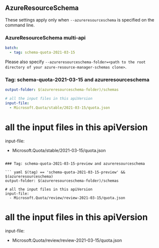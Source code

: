 ## AzureResourceSchema

These settings apply only when `--azureresourceschema` is specified on the command line.

### AzureResourceSchema multi-api

``` yaml $(azureresourceschema) && $(multiapi)
batch:
  - tag: schema-quota-2021-03-15 
```

Please also specify `--azureresourceschema-folder=<path to the root directory of your azure-resource-manager-schemas clone>`.

### Tag: schema-quota-2021-03-15 and azureresourceschema

``` yaml $(tag) == 'schema-quota-2021-03-15' && $(azureresourceschema)
output-folder: $(azureresourceschema-folder)/schemas

# all the input files in this apiVersion
input-file:
  - Microsoft.Quota/stable/2021-03-15/quota.json

```

# all the input files in this apiVersion
input-file:
  - Microsoft.Quota/stable/2021-03-15/quota.json
```

### Tag: schema-quota-2021-03-15-preview and azureresourceschema

``` yaml $(tag) == 'schema-quota-2021-03-15-preview' && $(azureresourceschema)
output-folder: $(azureresourceschema-folder)/schemas

# all the input files in this apiVersion
input-file:
  - Microsoft.Quota/review/review-2021-03-15/quota.json

```

# all the input files in this apiVersion
input-file:
  - Microsoft.Quota/review/review-2021-03-15/quota.json
```